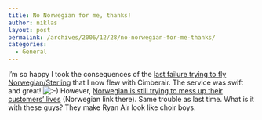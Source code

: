 ```yaml
---
title: No Norwegian for me, thanks!
author: niklas
layout: post
permalink: /archives/2006/12/28/no-norwegian-for-me-thanks/
categories:
  - General
---
```

I&#8217;m so happy I took the consequences of the [last failure trying to fly Norwegian/Sterling][1] that I now flew with Cimberair. The service was swift and great! <img src='http://blog.saers.com/wp-includes/images/smilies/icon_smile.gif' alt=':-)' class='wp-smiley' /> However, [Norwegian is still trying to mess up their customers&#8217; lives][2] (Norwegian link there). Same trouble as last time. What is it with these guys? They make Ryan Air look like choir boys.

 [1]: http://blog.saers.com/archives/2006/07/16/beware-of-flying-sterling-and-norwegian/
 [2]: http://forbruker.no/reise/article1582613.ece